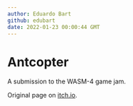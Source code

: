 ```yaml
---
author: Eduardo Bart
github: edubart
date: 2022-01-23 00:00:44 GMT
---
```


# Antcopter

A submission to the WASM-4 game jam.

Original page on [itch.io](https://edubart.itch.io/antcopter).
